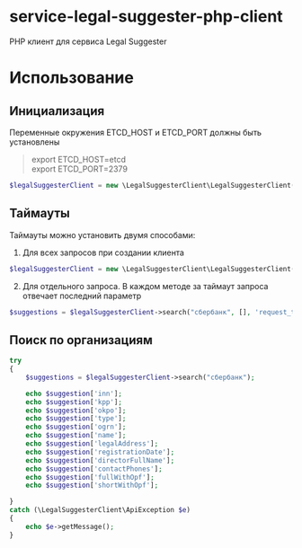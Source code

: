 # service-legal-suggester-php-client
PHP клиент для сервиса Legal Suggester

# Использование

## Инициализация
Переменные окружения ETCD_HOST и ETCD_PORT должны быть установлены
> export ETCD_HOST=etcd  
export ETCD_PORT=2379
```php
$legalSuggesterClient = new \LegalSuggesterClient\LegalSuggesterClient('x-request-id', 'session-id');
```

## Таймауты
Таймауты можно установить двумя способами:

1. Для всех запросов при создании клиента
```php
$legalSuggesterClient = new \LegalSuggesterClient\LegalSuggesterClient('x-request-id', 'session-id', 'request_timeout', 'connect_timeout');
```
2. Для отдельного запроса. В каждом методе за таймаут запроса отвечает последний параметр
```php
$suggestions = $legalSuggesterClient->search("сбербанк", [], 'request_timeout');
```


## Поиск по организациям
```php
try
{
    $suggestions = $legalSuggesterClient->search("сбербанк");

    echo $suggestion['inn'];
    echo $suggestion['kpp'];
    echo $suggestion['okpo'];
    echo $suggestion['type'];
    echo $suggestion['ogrn'];
    echo $suggestion['name'];
    echo $suggestion['legalAddress'];
    echo $suggestion['registrationDate'];
    echo $suggestion['directorFullName'];
    echo $suggestion['contactPhones'];
    echo $suggestion['fullWithOpf'];
    echo $suggestion['shortWithOpf'];

}
catch (\LegalSuggesterClient\ApiException $e)
{
    echo $e->getMessage();
}
```
